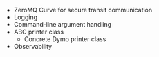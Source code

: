 - ZeroMQ Curve for secure transit communication
- Logging
- Command-line argument handling
- ABC printer class
  - Concrete Dymo printer class
- Observability
